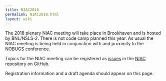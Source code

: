 ```yaml
---
title: NIAC2018
permalink: NIAC2018.html
layout: wiki
---
```


The 2018 plenary NIAC meeting will take place in Brookhaven and is hosted by
BNL/NSLS-2. There is not code camp planned this year.
As usual the NIAC meeting is being held in conjunction with and proximity
to the NOBUGS conference.

Topics for the NIAC meeting can be registered as
[issues](https://github.com/nexusformat/NIAC/issues) in the
[NIAC](https://github.com/nexusformat/NIAC) repository on GitHub.


Registration information and a draft agenda should appear on this page.
